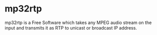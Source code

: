# mp32rtp
mp32rtp is a Free Software which takes any MPEG audio stream on the input and transmits it as RTP to unicast or broadcast IP address.
